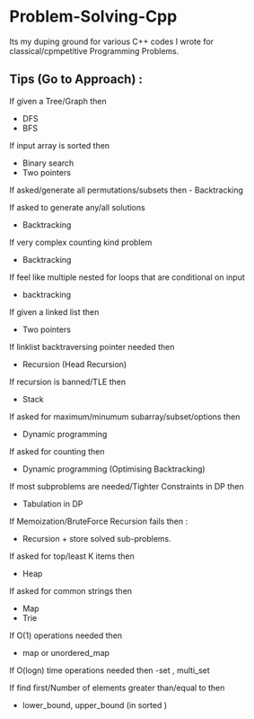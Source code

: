# Problem-Solving-Cpp
Its my duping ground for various C++ codes I wrote for classical/cpmpetitive Programming Problems.


## Tips (Go to Approach) :

If given a Tree/Graph then
- DFS
- BFS


If input array is sorted then
- Binary search
- Two pointers

If asked/generate all permutations/subsets then  - Backtracking

If asked to generate any/all solutions 
- Backtracking

If very complex counting kind problem
- Backtracking

If feel like multiple nested for loops that are conditional on input
- backtracking

If given a linked list then
- Two pointers

If linklist backtraversing pointer needed then
- Recursion (Head Recursion)

If recursion is banned/TLE then
- Stack

If asked for maximum/minumum subarray/subset/options then
- Dynamic programming

If asked for counting then
- Dynamic programming (Optimising Backtracking)

If most subproblems are needed/Tighter Constraints in DP then
- Tabulation in DP 

If Memoization/BruteForce Recursion fails then :
- Recursion + store solved sub-problems.

If asked for top/least K items then
- Heap

If asked for common strings then
- Map
- Trie

If O(1) operations needed then 
- map or unordered_map 

If O(logn) time operations needed then 
-set , multi_set

If find first/Number of elements greater than/equal to then 
- lower_bound, upper_bound (in sorted )
